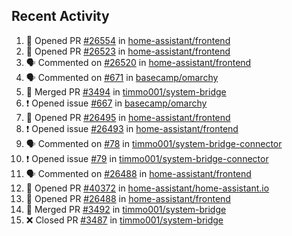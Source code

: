 ## Recent Activity

<!--START_SECTION:activity-->
1. 💪 Opened PR [#26554](https://github.com/home-assistant/frontend/pull/26554) in [home-assistant/frontend](https://github.com/home-assistant/frontend)
2. 💪 Opened PR [#26523](https://github.com/home-assistant/frontend/pull/26523) in [home-assistant/frontend](https://github.com/home-assistant/frontend)
3. 🗣 Commented on [#26520](https://github.com/home-assistant/frontend/issues/26520) in [home-assistant/frontend](https://github.com/home-assistant/frontend)
4. 🗣 Commented on [#671](https://github.com/basecamp/omarchy/issues/671) in [basecamp/omarchy](https://github.com/basecamp/omarchy)
5. 🎉 Merged PR [#3494](https://github.com/timmo001/system-bridge/pull/3494) in [timmo001/system-bridge](https://github.com/timmo001/system-bridge)
6. ❗ Opened issue [#667](https://github.com/basecamp/omarchy/issues/667) in [basecamp/omarchy](https://github.com/basecamp/omarchy)
7. 💪 Opened PR [#26495](https://github.com/home-assistant/frontend/pull/26495) in [home-assistant/frontend](https://github.com/home-assistant/frontend)
8. ❗ Opened issue [#26493](https://github.com/home-assistant/frontend/issues/26493) in [home-assistant/frontend](https://github.com/home-assistant/frontend)
9. 🗣 Commented on [#78](https://github.com/timmo001/system-bridge-connector/issues/78) in [timmo001/system-bridge-connector](https://github.com/timmo001/system-bridge-connector)
10. ❗ Opened issue [#79](https://github.com/timmo001/system-bridge-connector/issues/79) in [timmo001/system-bridge-connector](https://github.com/timmo001/system-bridge-connector)
11. 🗣 Commented on [#26488](https://github.com/home-assistant/frontend/issues/26488) in [home-assistant/frontend](https://github.com/home-assistant/frontend)
12. 💪 Opened PR [#40372](https://github.com/home-assistant/home-assistant.io/pull/40372) in [home-assistant/home-assistant.io](https://github.com/home-assistant/home-assistant.io)
13. 💪 Opened PR [#26488](https://github.com/home-assistant/frontend/pull/26488) in [home-assistant/frontend](https://github.com/home-assistant/frontend)
14. 🎉 Merged PR [#3492](https://github.com/timmo001/system-bridge/pull/3492) in [timmo001/system-bridge](https://github.com/timmo001/system-bridge)
15. ❌ Closed PR [#3487](https://github.com/timmo001/system-bridge/pull/3487) in [timmo001/system-bridge](https://github.com/timmo001/system-bridge)
<!--END_SECTION:activity-->
